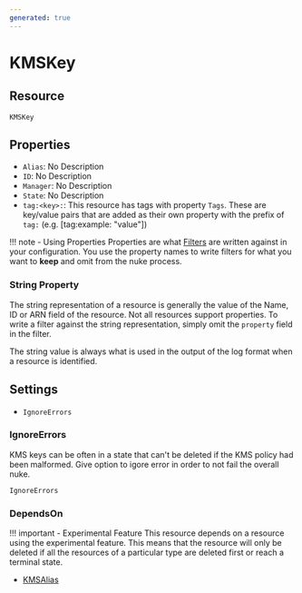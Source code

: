 ```yaml
---
generated: true
---
```


# KMSKey


## Resource

```text
KMSKey
```

## Properties


- `Alias`: No Description
- `ID`: No Description
- `Manager`: No Description
- `State`: No Description
- `tag:<key>:`: This resource has tags with property `Tags`. These are key/value pairs that are
	added as their own property with the prefix of `tag:` (e.g. [tag:example: "value"]) 

!!! note - Using Properties
    Properties are what [Filters](../config-filtering.md) are written against in your configuration. You use the property
    names to write filters for what you want to **keep** and omit from the nuke process.

### String Property

The string representation of a resource is generally the value of the Name, ID or ARN field of the resource. Not all
resources support properties. To write a filter against the string representation, simply omit the `property` field in
the filter.

The string value is always what is used in the output of the log format when a resource is identified.

## Settings

- `IgnoreErrors`


### IgnoreErrors

KMS keys can be often in a state that can't be deleted if the KMS policy had been malformed. Give option to igore error in order to not fail the overall nuke.

```text
IgnoreErrors
```

### DependsOn

!!! important - Experimental Feature
    This resource depends on a resource using the experimental feature. This means that the resource will
    only be deleted if all the resources of a particular type are deleted first or reach a terminal state.

- [KMSAlias](./kms-alias.md)

